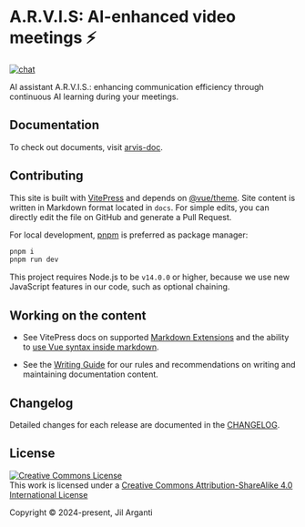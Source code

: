 # A.R.V.I.S: AI-enhanced video meetings ⚡

[![chat](https://img.shields.io/badge/chat-discord-blue?logo=discord)](https://discord.com/invite/SA4hDwsk)

AI assistant A.R.V.I.S.: enhancing communication efficiency through continuous AI learning during your meetings.

## Documentation

To check out documents, visit [arvis-doc](https://arvis-doc.vercel.app/).

## Contributing

This site is built with [VitePress](https://github.com/vuejs/vitepress) and depends on [@vue/theme](https://github.com/vuejs/vue-theme). Site content is written in Markdown format located in `docs`. For simple edits, you can directly edit the file on GitHub and generate a Pull Request.

For local development, [pnpm](https://pnpm.io/) is preferred as package manager:

```bash
pnpm i
pnpm run dev
```

This project requires Node.js to be `v14.0.0` or higher, because we use new JavaScript features in our code, such as optional chaining.

## Working on the content

- See VitePress docs on supported [Markdown Extensions](https://vitepress.dev/guide/markdown) and the ability to [use Vue syntax inside markdown](https://vitepress.dev/guide/using-vue).

- See the [Writing Guide](https://github.com/vuejs/docs/blob/main/.github/contributing/writing-guide.md) for our rules and recommendations on writing and maintaining documentation content.

## Changelog

Detailed changes for each release are documented in the [CHANGELOG](https://github.com/jilarganti/arvis/blob/main/documents/CHANGELOG.md).

<!-- ## Contribution -->

<!-- Please make sure to read the [Contributing Docs](https://github.com/vuejs/vitepress/blob/main/.github/contributing.md) before making a pull request. -->

## License

<!-- [MIT](https://github.com/jilarganti/arvis/blob/main/documents/LICENSE) -->

<a rel="license" href="https://creativecommons.org/licenses/by-sa/4.0/"><img alt="Creative Commons License" style="border-width:0" src="https://licensebuttons.net/l/by-sa/4.0/88x31.png" /></a><br />This work is licensed under a <a rel="license" href="https://creativecommons.org/licenses/by-sa/4.0/">Creative Commons Attribution-ShareAlike 4.0 International License</a>

Copyright © 2024-present, Jil Arganti